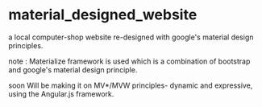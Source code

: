# material_designed_website

a local computer-shop website re-designed with google's material design principles.

note : Materialize framework is used which is a combination of bootstrap and google's material design principle.

soon Will be making it on MV*/MVW principles- dynamic and expressive, using the Angular.js framework.